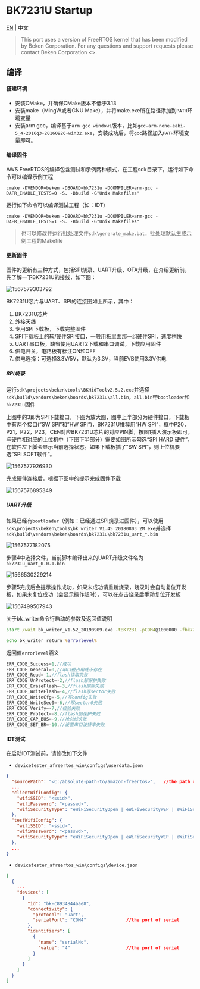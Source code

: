 # BK7231U Startup

[EN](./README.md) | 中文



> This port uses a version of FreeRTOS kernel that has been modified by Beken Corporation. For any questions and support requests please contact Beken Corporation <<contact info from the DQP listing >>.



## 编译

#### 搭建环境

- 安装CMake，并确保CMake版本不低于3.13
- 安装make（MingW或者GNU Make），并将make.exe所在路径添加到`PATH`环境变量
- 安装arm gcc，编译基于`arm gcc windows`版本，比如`gcc-arm-none-eabi-5_4-2016q3-20160926-win32.exe`，安装成功后，将`gcc`路径加入`PATH`环境变量即可。



#### 编译固件

AWS FreeRTOS的编译包含测试和示例两种模式，在工程sdk目录下，运行如下命令可以编译示例工程



`cmake -DVENDOR=beken -DBOARD=bk7231u -DCOMPILER=arm-gcc -DAFR_ENABLE_TESTS=0 -S. -Bbuild -G"Unix Makefiles"`



运行如下命令可以编译测试工程（如：IDT）

`cmake -DVENDOR=beken -DBOARD=bk7231u -DCOMPILER=arm-gcc -DAFR_ENABLE_TESTS=1 -S. -Bbuild -G"Unix Makefiles"`



> 也可以修改并运行批处理文件`sdk\generate_make.bat`，批处理默认生成示例工程的Makefile



#### 更新固件

固件的更新有三种方式，包括SPI烧录、UART升级、OTA升级，在介绍更新前，先了解一下BK7231U的接线，如下图：

![1567579303792](sdk/projects/beken/startup/update_overview.png)

BK7231U芯片与UART、SPI的连接图如上所示，其中：

1. BK7231U芯片
2. 外接天线
3. 专用SPI下载板，下载完整固件
4. SPI下载板上的软/硬件SPI接口，一般用板里面那一组硬件SPI，速度稍快
5. UART串口板，缺省使用UART2下载和串口调试，下载应用固件
6. 供电开关，电路板有标注ON和OFF
7. 供电选择：可选择3.3V/5V，默认为3.3V，当前EVB使用3.3V供电



##### SPI烧录

运行`sdk\projects\beken\tools\BKHidToolv2.5.2.exe`并选择`sdk\build\vendors\beken\boards\bk7231u\all.bin`，`all.bin`带`bootloader`和`bk7231u`固件

上图中的3即为SPI下载接口，下图为放大图，图中上半部分为硬件接口，下载板中有两个接口(”SW SPI”和”HW SPI”)，BK7231U推荐用”HW SPI”，框中P20，P21，P22，P23，CEN对应BK7231U芯片的对应PIN脚，按图1插入演示板即可。与硬件相对应的上位机中（下图下半部分）需要如图所示勾选“SPI HARD 硬件”，在软件左下脚会显示当前选择状态。如果下载板插了”SW SPI”，则上位机要选”SPI SOFT软件”。

![1567577926930](sdk/projects/beken/startup/update_spi_1.png)



完成硬件连接后，根据下图中的提示完成固件下载

![1567576895349](sdk/projects/beken/startup/update_spi_2.png)

##### UART升级

如果已经有`bootloader`（例如：已经通过SPI烧录过固件），可以使用`sdk\projects\beken\tools\bk_writer_V1.45_20180803_2M.exe`并选择`sdk\build\vendors\beken\boards\bk7231u\bk7231u_uart_*.bin`

![1567577182075](sdk/projects/beken/startup/update_uart_1.png)



步骤4中选择文件，当前脚本编译出来的UART升级文件名为`bk7231u_uart_0.0.1.bin`

![1566530229214](sdk/projects/beken/startup/update_uart_2.png)



步骤5完成后会提示操作成功，如果未成功请重新烧录，烧录时会自动复位开发板，如果未复位成功（会显示操作超时），可以在点击烧录后手动复位开发板

![1567499507943](sdk/projects/beken/startup/update_uart_3.png)



关于bk_writer命令行启动的参数及返回值说明

```bat
start /wait bk_writer_V1.52_20190909.exe -tBK7231 -pCOM4@1000000 -fbk7231u_uart_0.0.1.bin@00011000 -e2

echo bk_writer return %errorlevel%
```

返回值`errorlevel`涵义

```c
ERR_CODE_Success=1,//成功
ERR_CODE_General=0,//串口被占用或不存在
ERR_CODE_Read=-1,//flash读取失败
ERR_CODE_UnProtect=-2,//flash解保护失败
ERR_CODE_EraseFlash=-3,//flash擦除失败
ERR_CODE_WriteFlash=-4,//flash写sector失败
ERR_CODE_WriteCfg=-5,//写config失败
ERR_CODE_WriteSec0=-6,//写sector0失败
ERR_CODE_Verify=-7,//校验失败
ERR_CODE_Protect=-8,//flash加保护失败
ERR_CODE_CAP_BUS=-9,//抢总线失败
ERR_CODE_SET_BR=-10,//设置串口波特率失败

```



#### IDT测试

在启动IDT测试前，请修改如下文件

- `devicetester_afreertos_win\configs\userdata.json`

```json
{
  "sourcePath": "<C:/absolute-path-to/amazon-freertos>",   //the path of source
  ...
  "clientWifiConfig": {
    "wifiSSID": "<ssid>",
    "wifiPassword": "<passwd>",
    "wifiSecurityType": "eWiFiSecurityOpen | eWiFiSecurityWEP | eWiFiSecurityWPA | eWiFiSecurityWPA2"
  },
  "testWifiConfig": {
    "wifiSSID": "<ssid>",
    "wifiPassword": "<passwd>",
    "wifiSecurityType": "eWiFiSecurityOpen | eWiFiSecurityWEP | eWiFiSecurityWPA | eWiFiSecurityWPA2"
  },
  ...
}
```

- `devicetester_afreertos_win\configs\device.json`

```json
[
  {
    ...
    "devices": [
      {
        "id": "bk-c8934844aae8",
        "connectivity": {
          "protocol": "uart",
          "serialPort": "COM4"               //the port of serial
        },
        "identifiers": [
          {
            "name": "serialNo",
            "value": "4"                     //the port of serial
          }
        ]
      }
    ]
  }
]
```

